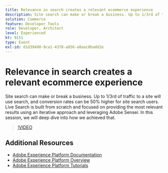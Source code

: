 ```yaml
---
title: Relevance in search creates a relevant ecommerce experience
description: Site search can make or break a business. Up to 1/3rd of traffic to a site will use search, and conversion rates can be 50% higher for site search users. Live Search is built from scratch and focused on providing the most relevant results using an iterative approach and leveraging Adobe Sensei. In this session, we will deep dive into how we achieved that.
solution: Commerce
feature: Developer Tools
role: Developer, Architect
level: Experienced
kt: 9151
type: Event
exl-id: d1d39490-9ca1-4378-a856-a8aac0badd2e
---
```

# Relevance in search creates a relevant ecommerce experience

Site search can make or break a business. Up to 1/3rd of traffic to a site will use search, and conversion rates can be 50% higher for site search users. Live Search is built from scratch and focused on providing the most relevant results using an iterative approach and leveraging Adobe Sensei. In this session, we will deep dive into how we achieved that.

>[!VIDEO](https://video.tv.adobe.com/v/337579/?quality=12&learn=on&hidetitle=true)

## Additional Resources

- [Adobe Experience Platform Documentation](https://experienceleague.adobe.com/docs/experience-platform.html)
- [Adobe Experience Platform Overview](https://experienceleague.adobe.com/docs/experience-platform/landing/home.html)
- [Adobe Experience Platform Tutorials](https://experienceleague.adobe.com/docs/platform-learn/tutorials/overview.html?lang=en)
